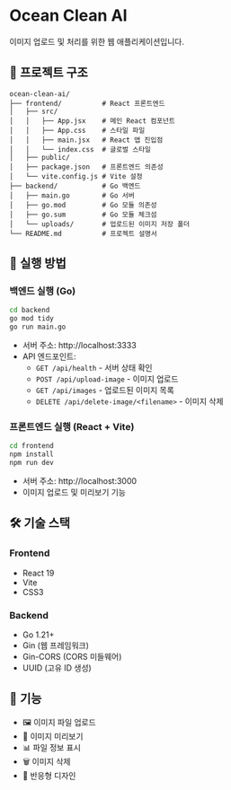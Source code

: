 # Ocean Clean AI

이미지 업로드 및 처리를 위한 웹 애플리케이션입니다.

## 📁 프로젝트 구조

```
ocean-clean-ai/
├── frontend/          # React 프론트엔드
│   ├── src/
│   │   ├── App.jsx    # 메인 React 컴포넌트
│   │   ├── App.css    # 스타일 파일
│   │   ├── main.jsx   # React 앱 진입점
│   │   └── index.css  # 글로벌 스타일
│   ├── public/
│   ├── package.json   # 프론트엔드 의존성
│   └── vite.config.js # Vite 설정
├── backend/           # Go 백엔드
│   ├── main.go        # Go 서버
│   ├── go.mod         # Go 모듈 의존성
│   ├── go.sum         # Go 모듈 체크섬
│   └── uploads/       # 업로드된 이미지 저장 폴더
└── README.md          # 프로젝트 설명서
```

## 🚀 실행 방법

### 백엔드 실행 (Go)

```bash
cd backend
go mod tidy
go run main.go
```

- 서버 주소: http://localhost:3333
- API 엔드포인트:
  - `GET /api/health` - 서버 상태 확인
  - `POST /api/upload-image` - 이미지 업로드
  - `GET /api/images` - 업로드된 이미지 목록
  - `DELETE /api/delete-image/<filename>` - 이미지 삭제

### 프론트엔드 실행 (React + Vite)

```bash
cd frontend
npm install
npm run dev
```

- 서버 주소: http://localhost:3000
- 이미지 업로드 및 미리보기 기능

## 🛠️ 기술 스택

### Frontend
- React 19
- Vite
- CSS3

### Backend
- Go 1.21+
- Gin (웹 프레임워크)
- Gin-CORS (CORS 미들웨어)
- UUID (고유 ID 생성)

## 📝 기능

- 🖼️ 이미지 파일 업로드
- 👀 이미지 미리보기
- 📊 파일 정보 표시
- 🗑️ 이미지 삭제
- 📱 반응형 디자인

